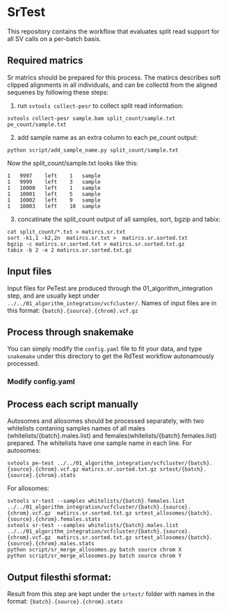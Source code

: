 # SrTest
This repository contains the workflow that evaluates split read support for all SV calls on a per-batch basis.

## Required matrics
Sr matrics should be prepared for this process. The matircs describes soft clipped alignments in all individuals, and can be collectd from the aligned sequenes by following these steps:

1. run `svtools collect-pesr` to collect split read information:
```
svtools collect-pesr sample.bam split_count/sample.txt pe_count/sample.txt
```

2. add sample name as an extra column to each pe_count output:
```
python script/add_sample_name.py split_count/sample.txt
```

Now the split_count/sample.txt looks like this:
```
1	9997	left	1	sample
1	9999	left	3	sample
1	10000	left	1	sample
1	10001	left	5	sample
1	10002	left	9	sample
1	10003	left	10	sample
```

3. concatinate the split_count output of all samples, sort, bgzip and tabix:
```
cat split_count/*.txt > matircs.sr.txt
sort -k1,1 -k2,2n  matircs.sr.txt >  matircs.sr.sorted.txt
bgzip -c matircs.sr.sorted.txt > matircs.sr.sorted.txt.gz
tabix -b 2 -e 2 matircs.sr.sorted.txt.gz
```

## Input files
Input files for PeTest are produced through the 01_algorithm_integration step, and are usually kept under `../../01_algorithm_integration/vcfcluster/`. Names of input files are in this format: `{batch}.{source}.{chrom}.vcf.gz`

## Process through snakemake
You can simply modify the `config.yaml` file to fit your data, and type `snakemake` under this directory to get the RdTest workflow autonamously processed.

### Modify config.yaml



## Process each script manually
Autosomes and allosomes should be processed separately, with two whitelists contaning samples names of all males (whitelists/{batch}.males.list) and females(whitelists/{batch}.females.list) prepared. The whitelists have one sample name in each line.
For autosomes:
```
svtools pe-test ../../01_algorithm_integration/vcfcluster/{batch}.{source}.{chrom}.vcf.gz matircs.sr.sorted.txt.gz srtest/{batch}.{source}.{chrom}.stats
```
For allosomes:
```
svtools sr-test --samples whitelists/{batch}.females.list ../../01_algorithm_integration/vcfcluster/{batch}.{source}.{chrom}.vcf.gz  matircs.sr.sorted.txt.gz srtest_allosomes/{batch}.{source}.{chrom}.females.stats
svtools sr-test --samples whitelists/{batch}.males.list ../../01_algorithm_integration/vcfcluster/{batch}.{source}.{chrom}.vcf.gz  matircs.sr.sorted.txt.gz srtest_allosomes/{batch}.{source}.{chrom}.males.stats
python script/sr_merge_allosomes.py batch source chrom X
python script/sr_merge_allosomes.py batch source chrom Y
```

## Output filesthi sformat:
Result from this step are kept under the `srtest/` folder with names in the format: `{batch}.{source}.{chrom}.stats`

